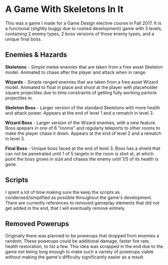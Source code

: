 # A Game With Skeletons In It
This was a game I made for a Game Design elective course in Fall 2017. It is a functional (slightly buggy due to rushed development) 
game with 3 levels, containing 2 enemy types, 2 boss versions of those enemy types, and a unique final boss.
## Enemies & Hazards
**Skeletons** - Simple melee enemies that are taken from a free asset Skeleton model. Animated to chase after the player and attack 
when in range.

**Wizards** - Simple ranged enemies that are taken from a free asset Wizard model. Animated to float in place and shoot at the player 
with placeholder square projectiles due to time constraints of getting fully working particle projectiles in.

**Skeleton Boss** - Larger version of the standard Skeletons with more health and attack power. Appears at the end of level 1 and a rematch
 in level 3.
 
 **Wizard Boss** - Larger version of the Wizard enemies, with a new feature. Boss apepars in one of 6 "rooms" and regularly teleports to 
 other rooms to make the player chase it down. Appears at the end of level 2 and a rematch in level 3.
 
 **Final Boss** - Unique boss faced at the end of level 3. Boss has a shield that can not be penetrated until 1 of 5 targets in the room 
 is shot at, at which point the boss grows in size and chases the enemy until 1/5 of its health is gone.
 
 ## Scripts
 I spent a lot of time making sure the keep the scripts as condensed/simplified as possible throughout the game's development. 
 There are currently references to removed gameplay elements that did not get added in the end, that I will eventually remove entirely.
 
 ## Removed Powerups
 Originally there was planned to be powerups that dropped from enemies a random; These powerups could be additional damage, faster fire 
 rate, health restoration, to list a few. This idea was scrapped in the end due to the game not being long enough to make such a variety 
 of powerups viable without making the game's difficulty significantly easier as a result. 
